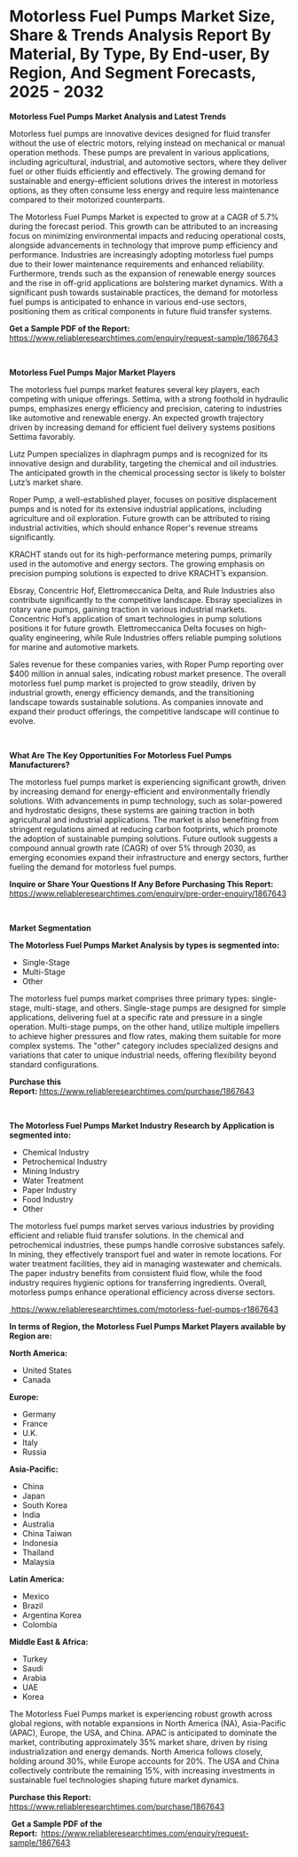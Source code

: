 <p><h1>Motorless Fuel Pumps Market Size, Share & Trends Analysis Report By Material, By Type, By End-user, By Region, And Segment Forecasts, 2025 - 2032</h1></p><p><strong>Motorless Fuel Pumps Market Analysis and Latest Trends</strong></p>
<p><p>Motorless fuel pumps are innovative devices designed for fluid transfer without the use of electric motors, relying instead on mechanical or manual operation methods. These pumps are prevalent in various applications, including agricultural, industrial, and automotive sectors, where they deliver fuel or other fluids efficiently and effectively. The growing demand for sustainable and energy-efficient solutions drives the interest in motorless options, as they often consume less energy and require less maintenance compared to their motorized counterparts.</p><p>The Motorless Fuel Pumps Market is expected to grow at a CAGR of 5.7% during the forecast period. This growth can be attributed to an increasing focus on minimizing environmental impacts and reducing operational costs, alongside advancements in technology that improve pump efficiency and performance. Industries are increasingly adopting motorless fuel pumps due to their lower maintenance requirements and enhanced reliability. Furthermore, trends such as the expansion of renewable energy sources and the rise in off-grid applications are bolstering market dynamics. With a significant push towards sustainable practices, the demand for motorless fuel pumps is anticipated to enhance in various end-use sectors, positioning them as critical components in future fluid transfer systems.</p></p>
<p><strong>Get a Sample PDF of the Report:&nbsp;</strong> <a href="https://www.reliableresearchtimes.com/enquiry/request-sample/1867643?utm_campaign=3542&utm_medium=2&utm_source=Github&utm_content=ia&utm_term=12042025&utm_id=motorless-fuel-pumps">https://www.reliableresearchtimes.com/enquiry/request-sample/1867643</a></p>
<p>&nbsp;</p>
<p><strong>Motorless Fuel Pumps Major Market Players</strong></p>
<p><p>The motorless fuel pumps market features several key players, each competing with unique offerings. Settima, with a strong foothold in hydraulic pumps, emphasizes energy efficiency and precision, catering to industries like automotive and renewable energy. An expected growth trajectory driven by increasing demand for efficient fuel delivery systems positions Settima favorably.</p><p>Lutz Pumpen specializes in diaphragm pumps and is recognized for its innovative design and durability, targeting the chemical and oil industries. The anticipated growth in the chemical processing sector is likely to bolster Lutz’s market share.</p><p>Roper Pump, a well-established player, focuses on positive displacement pumps and is noted for its extensive industrial applications, including agriculture and oil exploration. Future growth can be attributed to rising industrial activities, which should enhance Roper's revenue streams significantly.</p><p>KRACHT stands out for its high-performance metering pumps, primarily used in the automotive and energy sectors. The growing emphasis on precision pumping solutions is expected to drive KRACHT’s expansion.</p><p>Ebsray, Concentric Hof, Elettromeccanica Delta, and Rule Industries also contribute significantly to the competitive landscape. Ebsray specializes in rotary vane pumps, gaining traction in various industrial markets. Concentric Hof’s application of smart technologies in pump solutions positions it for future growth. Elettromeccanica Delta focuses on high-quality engineering, while Rule Industries offers reliable pumping solutions for marine and automotive markets.</p><p>Sales revenue for these companies varies, with Roper Pump reporting over $400 million in annual sales, indicating robust market presence. The overall motorless fuel pump market is projected to grow steadily, driven by industrial growth, energy efficiency demands, and the transitioning landscape towards sustainable solutions. As companies innovate and expand their product offerings, the competitive landscape will continue to evolve.</p></p>
<p>&nbsp;</p>
<p><strong>What Are The Key Opportunities For Motorless Fuel Pumps Manufacturers?</strong></p>
<p><p>The motorless fuel pumps market is experiencing significant growth, driven by increasing demand for energy-efficient and environmentally friendly solutions. With advancements in pump technology, such as solar-powered and hydrostatic designs, these systems are gaining traction in both agricultural and industrial applications. The market is also benefiting from stringent regulations aimed at reducing carbon footprints, which promote the adoption of sustainable pumping solutions. Future outlook suggests a compound annual growth rate (CAGR) of over 5% through 2030, as emerging economies expand their infrastructure and energy sectors, further fueling the demand for motorless fuel pumps.</p></p>
<p><strong>Inquire or Share Your Questions If Any Before Purchasing This Report:</strong> <a href="https://www.reliableresearchtimes.com/enquiry/pre-order-enquiry/1867643?utm_campaign=3542&utm_medium=2&utm_source=Github&utm_content=ia&utm_term=12042025&utm_id=motorless-fuel-pumps">https://www.reliableresearchtimes.com/enquiry/pre-order-enquiry/1867643</a></p>
<p>&nbsp;</p>
<p><strong>Market Segmentation</strong></p>
<p><strong>The Motorless Fuel Pumps Market Analysis by types is segmented into:</strong></p>
<p><ul><li>Single-Stage</li><li>Multi-Stage</li><li>Other</li></ul></p>
<p><p>The motorless fuel pumps market comprises three primary types: single-stage, multi-stage, and others. Single-stage pumps are designed for simple applications, delivering fuel at a specific rate and pressure in a single operation. Multi-stage pumps, on the other hand, utilize multiple impellers to achieve higher pressures and flow rates, making them suitable for more complex systems. The "other" category includes specialized designs and variations that cater to unique industrial needs, offering flexibility beyond standard configurations.</p></p>
<p><strong>Purchase this Report:&nbsp;</strong><a href="https://www.reliableresearchtimes.com/purchase/1867643?utm_campaign=3542&utm_medium=2&utm_source=Github&utm_content=ia&utm_term=12042025&utm_id=motorless-fuel-pumps">https://www.reliableresearchtimes.com/purchase/1867643</a></p>
<p>&nbsp;</p>
<p><strong>The Motorless Fuel Pumps Market Industry Research by Application is segmented into:</strong></p>
<p><ul><li>Chemical Industry</li><li>Petrochemical Industry</li><li>Mining Industry</li><li>Water Treatment</li><li>Paper Industry</li><li>Food Industry</li><li>Other</li></ul></p>
<p><p>The motorless fuel pumps market serves various industries by providing efficient and reliable fluid transfer solutions. In the chemical and petrochemical industries, these pumps handle corrosive substances safely. In mining, they effectively transport fuel and water in remote locations. For water treatment facilities, they aid in managing wastewater and chemicals. The paper industry benefits from consistent fluid flow, while the food industry requires hygienic options for transferring ingredients. Overall, motorless pumps enhance operational efficiency across diverse sectors.</p></p>
<p><a href="https://www.reliableresearchtimes.com/motorless-fuel-pumps-r1867643?utm_campaign=3542&utm_medium=2&utm_source=Github&utm_content=ia&utm_term=12042025&utm_id=motorless-fuel-pumps">&nbsp;https://www.reliableresearchtimes.com/motorless-fuel-pumps-r1867643</a></p>
<p><strong>In terms of Region, the Motorless Fuel Pumps Market Players available by Region are:</strong></p>
<p>
    <p> <strong> North America: </strong>
        <ul>
            <li>United States</li>
            <li>Canada</li>
        </ul>
        </p> 
    <p> <strong> Europe: </strong>
        <ul>
            <li>Germany</li>
            <li>France</li>
            <li>U.K.</li>
            <li>Italy</li>
            <li>Russia</li>
        </ul>
        </p> 
    <p> <strong> Asia-Pacific: </strong>
        <ul>
            <li>China</li>
            <li>Japan</li>
            <li>South Korea</li>
            <li>India</li>
            <li>Australia</li>
            <li>China Taiwan</li>
            <li>Indonesia</li>
            <li>Thailand</li>
            <li>Malaysia</li>
        </ul>
        </p> 
    <p> <strong> Latin America: </strong>
        <ul>
            <li>Mexico</li>
            <li>Brazil</li>
            <li>Argentina Korea</li>
            <li>Colombia</li>
        </ul>
        </p> 
    <p> <strong> Middle East & Africa: </strong>
        <ul>
            <li>Turkey</li>
            <li>Saudi</li>
            <li>Arabia</li>
            <li>UAE</li>
            <li>Korea</li>
        </ul>
    </p>
    </p>
<p><p>The Motorless Fuel Pumps market is experiencing robust growth across global regions, with notable expansions in North America (NA), Asia-Pacific (APAC), Europe, the USA, and China. APAC is anticipated to dominate the market, contributing approximately 35% market share, driven by rising industrialization and energy demands. North America follows closely, holding around 30%, while Europe accounts for 20%. The USA and China collectively contribute the remaining 15%, with increasing investments in sustainable fuel technologies shaping future market dynamics.</p></p>
<p><strong>Purchase this Report: </strong><a href="https://www.reliableresearchtimes.com/purchase/1867643?utm_campaign=3542&utm_medium=2&utm_source=Github&utm_content=ia&utm_term=12042025&utm_id=motorless-fuel-pumps">https://www.reliableresearchtimes.com/purchase/1867643</a></p>
<p>&nbsp;<strong>Get a Sample PDF of the Report:&nbsp;&nbsp;</strong><a href="https://www.reliableresearchtimes.com/enquiry/request-sample/1867643?utm_campaign=3542&utm_medium=2&utm_source=Github&utm_content=ia&utm_term=12042025&utm_id=motorless-fuel-pumps">https://www.reliableresearchtimes.com/enquiry/request-sample/1867643</a></p>
<p><strong></strong></p>
<p><p></p><p></p><p></p></p>